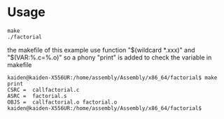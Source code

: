 Usage
===

```
make
./factorial
```

the makefile of this example use function "$(wildcard *.xxx)" and "$(VAR:%.c=%.o)"
so a phony "print" is added to check the variable in makefile

```
kaiden@kaiden-X556UR:/home/assembly/Assembly/x86_64/factorial$ make print
CSRC =  callfactorial.c
ASRC =  factorial.s
OBJS =  callfactorial.o factorial.o
kaiden@kaiden-X556UR:/home/assembly/Assembly/x86_64/factorial$ 
```
